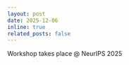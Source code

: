 ```yaml
---
layout: post
date: 2025-12-06 
inline: true
related_posts: false
---
```


Workshop takes place @ NeurIPS 2025